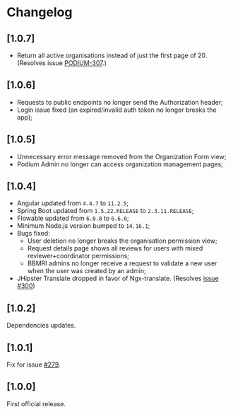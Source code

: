 # Changelog

## [1.0.7]
- Return all active organisations instead of just the first page of 20. (Resolves issue [PODIUM-307](https://thehyve.atlassian.net/browse/PODIUM-307).)

## [1.0.6]
- Requests to public endpoints no longer send the Authorization header;
- Login issue fixed (an expired/invalid auth token no longer breaks the app);

## [1.0.5]
- Unnecessary error message removed from the Organization Form view;
- Podium Admin no longer can access organization management pages;

## [1.0.4]
- Angular updated from `4.4.7` to `11.2.5`;
- Spring Boot updated from `1.5.22.RELEASE` to `2.3.11.RELEASE`;
- Flowable updated from `6.0.0` to `6.6.0`;
- Minimum Node.js version bumped to `14.16.1`;
- Bugs fixed:
  * User deletion no longer breaks the organisation permission view;
  * Request details page shows all reviews for users with mixed reviewer+coordinator permissions;
  * BBMRI admins no longer receive a request to validate a new user when the user was created by an admin;
- JHipster Translate dropped in favor of Ngx-translate.
  (Resolves [issue #300](https://github.com/thehyve/podium/issues/300))

## [1.0.2]
Dependencies updates.

## [1.0.1]
Fix for issue [#279](https://github.com/thehyve/podium/issues/279).

## [1.0.0]
First official release.
